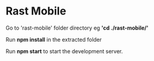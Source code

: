 # Rast Mobile

Go to 'rast-mobile' folder directory eg <b>'cd ./rast-mobile/'</b>

Run <b>npm install</b> in the extracted folder 

Run <b>npm start</b> to start the development server.
 
